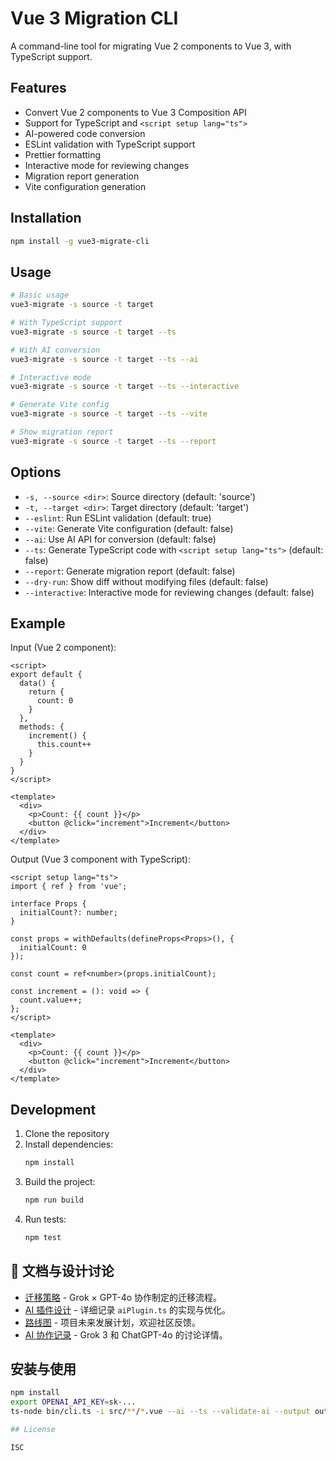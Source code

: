 # Vue 3 Migration CLI

A command-line tool for migrating Vue 2 components to Vue 3, with TypeScript support.

## Features

- Convert Vue 2 components to Vue 3 Composition API
- Support for TypeScript and `<script setup lang="ts">`
- AI-powered code conversion
- ESLint validation with TypeScript support
- Prettier formatting
- Interactive mode for reviewing changes
- Migration report generation
- Vite configuration generation

## Installation

```bash
npm install -g vue3-migrate-cli
```

## Usage

```bash
# Basic usage
vue3-migrate -s source -t target

# With TypeScript support
vue3-migrate -s source -t target --ts

# With AI conversion
vue3-migrate -s source -t target --ts --ai

# Interactive mode
vue3-migrate -s source -t target --ts --interactive

# Generate Vite config
vue3-migrate -s source -t target --ts --vite

# Show migration report
vue3-migrate -s source -t target --ts --report
```

## Options

- `-s, --source <dir>`: Source directory (default: 'source')
- `-t, --target <dir>`: Target directory (default: 'target')
- `--eslint`: Run ESLint validation (default: true)
- `--vite`: Generate Vite configuration (default: false)
- `--ai`: Use AI API for conversion (default: false)
- `--ts`: Generate TypeScript code with `<script setup lang="ts">` (default: false)
- `--report`: Generate migration report (default: false)
- `--dry-run`: Show diff without modifying files (default: false)
- `--interactive`: Interactive mode for reviewing changes (default: false)

## Example

Input (Vue 2 component):
```vue
<script>
export default {
  data() {
    return {
      count: 0
    }
  },
  methods: {
    increment() {
      this.count++
    }
  }
}
</script>

<template>
  <div>
    <p>Count: {{ count }}</p>
    <button @click="increment">Increment</button>
  </div>
</template>
```

Output (Vue 3 component with TypeScript):
```vue
<script setup lang="ts">
import { ref } from 'vue';

interface Props {
  initialCount?: number;
}

const props = withDefaults(defineProps<Props>(), {
  initialCount: 0
});

const count = ref<number>(props.initialCount);

const increment = (): void => {
  count.value++;
};
</script>

<template>
  <div>
    <p>Count: {{ count }}</p>
    <button @click="increment">Increment</button>
  </div>
</template>
```

## Development

1. Clone the repository
2. Install dependencies:
   ```bash
   npm install
   ```
3. Build the project:
   ```bash
   npm run build
   ```
4. Run tests:
   ```bash
   npm test
   ```

## 📄 文档与设计讨论
- [迁移策略](docs/MIGRATION_STRATEGY.md) - Grok × GPT-4o 协作制定的迁移流程。
- [AI 插件设计](docs/AI_PLUGIN_DESIGN.md) - 详细记录 `aiPlugin.ts` 的实现与优化。
- [路线图](docs/ROADMAP.md) - 项目未来发展计划，欢迎社区反馈。
- [AI 协作记录](https://github.com/bbbond123/vue3-migrate-cli/wiki/AI-%E5%8D%8F%E4%BD%9C%E8%AE%B0%E5%BD%95) - Grok 3 和 ChatGPT-4o 的讨论详情。

## 安装与使用
```bash
npm install
export OPENAI_API_KEY=sk-...
ts-node bin/cli.ts -i src/**/*.vue --ai --ts --validate-ai --output out

## License

ISC 